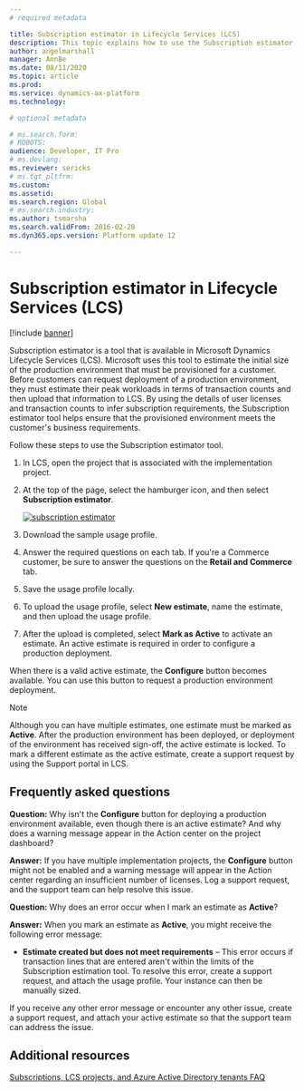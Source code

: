 ```yaml
---
# required metadata

title: Subscription estimator in Lifecycle Services (LCS)
description: This topic explains how to use the Subscription estimator tool that is available in Lifecycle Services (LCS).
author: angelmarshall
manager: AnnBe
ms.date: 08/11/2020
ms.topic: article
ms.prod: 
ms.service: dynamics-ax-platform
ms.technology: 

# optional metadata

# ms.search.form: 
# ROBOTS: 
audience: Developer, IT Pro
# ms.devlang: 
ms.reviewer: sericks
# ms.tgt_pltfrm: 
ms.custom: 
ms.assetid: 
ms.search.region: Global
# ms.search.industry: 
ms.author: tsmarsha
ms.search.validFrom: 2016-02-28
ms.dyn365.ops.version: Platform update 12

---
```

# Subscription estimator in Lifecycle Services (LCS)

[!include [banner](../includes/banner.md)]

Subscription estimator is a tool that is available in Microsoft Dynamics Lifecycle Services (LCS). Microsoft uses this tool to estimate the initial size of the production environment that must be provisioned for a customer. Before customers can request deployment of a production environment, they must estimate their peak workloads in terms of transaction counts and then upload that information to LCS. By using the details of user licenses and transaction counts to infer subscription requirements, the Subscription estimator tool helps ensure that the provisioned environment meets the customer's business requirements.

Follow these steps to use the Subscription estimator tool.

1. In LCS, open the project that is associated with the implementation project.
2. At the top of the page, select the hamburger icon, and then select **Subscription estimator**.

    [![subscription estimator](./media/subscription_estimator_01.png)](./media/subscription_estimator_01.png)

3. Download the sample usage profile.
4. Answer the required questions on each tab. If you're a Commerce customer, be sure to answer the questions on the **Retail and Commerce** tab.
5. Save the usage profile locally.
6. To upload the usage profile, select **New estimate**, name the estimate, and then upload the usage profile.
7. After the upload is completed, select **Mark as Active** to activate an estimate. An active estimate is required in order to configure a production deployment.

When there is a valid active estimate, the **Configure** button becomes available. You can use this button to request a production environment deployment.

> [!NOTE]
> Although you can have multiple estimates, one estimate must be marked as **Active**. After the production environment has been deployed, or deployment of the environment has received sign-off, the active estimate is locked. To mark a different estimate as the active estimate, create a support request by using the Support portal in LCS.

## Frequently asked questions

**Question:** Why isn't the **Configure** button for deploying a production environment available, even though there is an active estimate? And why does a warning message appear in the Action center on the project dashboard?

**Answer:** If you have multiple implementation projects, the **Configure** button might not be enabled and a warning message will appear in the Action center regarding an insufficient number of licenses. Log a support request, and the support team can help resolve this issue.

**Question:** Why does an error occur when I mark an estimate as **Active**?

**Answer:** When you mark an estimate as **Active**, you might receive the following error message:

- **Estimate created but does not meet requirements** – This error occurs if transaction lines that are entered aren't within the limits of the Subscription estimation tool. To resolve this error, create a support request, and attach the usage profile. Your instance can then be manually sized.

If you receive any other error message or encounter any other issue, create a support request, and attach your active estimate so that the support team can address the issue.
 
 ## Additional resources
 [Subscriptions, LCS projects, and Azure Active Directory tenants FAQ](https://docs.microsoft.com/dynamics365/fin-ops-core/fin-ops/get-started/subscription-overview)
